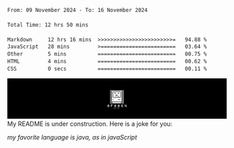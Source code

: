<!--START_SECTION:waka-->

```txt
From: 09 November 2024 - To: 16 November 2024

Total Time: 12 hrs 50 mins

Markdown     12 hrs 16 mins  >>>>>>>>>>>>>>>>>>>>>>>>=   94.88 %
JavaScript   28 mins         >========================   03.64 %
Other        5 mins          =========================   00.75 %
HTML         4 mins          =========================   00.62 %
CSS          0 secs          =========================   00.11 %
```

<!--END_SECTION:waka-->

<img src="https://raw.githubusercontent.com/n3xta/image-hosting/main/img/202411032331174.png"/>
My README is under construction. Here is a joke for you:

*my favorite language is java, as in javaScript* 
